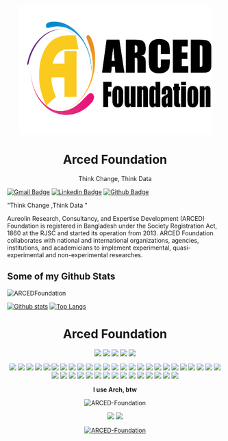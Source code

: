 
  <div align="center">
    <a href="https://github.com/mdyeates/my-portfolio">
      <img src="images/logo.png" alt="Logo" width="450" height="300">
    </a>
    <h1 align="center">Arced Foundation</h1>
    <p align="center">Think Change, Think Data  </p>
  </div>
  
  <!-- TABLE OF CONTENTS -->

  
[![Gmail Badge](https://img.shields.io/badge/-info@arced.foundation-c14438?style=flat&logo=Gmail&logoColor=white&link=mailto:info@arced.foundation)](mailto:info@arced.foundation) 
[![Linkedin Badge](https://img.shields.io/badge/-https://bd.linkedin.com/company/aarced-0072b1?style=flat&logo=Linkedin&logoColor=white&link=https://www.linkedin.com/in/https://bd.linkedin.com/company/aarced/)](https://www.linkedin.com/in/https://bd.linkedin.com/company/aarced/) [![Github Badge](https://img.shields.io/badge/-ARCEDFoundation-grey?style=flat&logo=github&logoColor=white&link=https://github.com/ARCEDFoundation/)](https://www.github.com/ARCEDFoundation/) <p align='left'>"Think Change ,Think Data "

Aureolin Research, Consultancy, and Expertise Development (ARCED) Foundation is registered in Bangladesh under the Society Registration Act, 1860 at the RJSC and started its operation from 2013. ARCED Foundation collaborates with national and international organizations, agencies, institutions, and academicians to implement experimental, quasi-experimental and non-experimental researches.</p>


## Some of my Github Stats
<p align=left> <img src=https://komarev.com/ghpvc/?username=ARCEDFoundation alt=ARCEDFoundation /> </p>

[![Github stats](https://github-readme-stats.vercel.app/api?username=ARCEDFoundation&show_icons=true&include_all_commits=true)](https://github.com/ARCED-Foundation/github-readme-stats)
[![Top Langs](https://github-readme-stats.vercel.app/api/top-langs/?username=ARCEDFoundation&layout=compact)](https://github.com/ARCED-Foundation/github-readme-stats)

  
 
  
 
<h1 align="center">Arced Foundation</h1>

<p align="center">
  <a href="https://github.com/ARCED-Foundation">
  <img src="https://img.shields.io/badge/GitHub-100000?style=for-the-badge&logo=github&logoColor=white"></a>
<a href="https://discord.com/users/Mr.%20Pixymon">
  <img src="https://img.shields.io/badge/Discord-7289DA?style=for-the-badge&logo=discord&logoColor=white"></a>
<a href="https://twitter.com/Nlarsen23">
  <img src="https://img.shields.io/badge/Twitter-1DA1F2?style=for-the-badge&logo=twitter&logoColor=white"></a>
<a href="mailto: minecraftcrusher100@gmail.com">
  <img src="https://img.shields.io/badge/Gmail-D14836?style=for-the-badge&logo=gmail&logoColor=white"></a>
<a href="mailto: nlarsen23@protonmail.com">
  <img src="https://img.shields.io/badge/ProtonMail-8B89CC?style=for-the-badge&logo=protonmail&logoColor=white"></a>
</p>

<p align="center">
<img src="https://img.shields.io/badge/VSCode-0078D4?style=for-the-badge&logo=visual%20studio%20code&logoColor=white">
<img src="https://img.shields.io/badge/Git-F05032?style=for-the-badge&logo=git&logoColor=white">
<img src="https://img.shields.io/badge/Python-3776AB?style=for-the-badge&logo=python&logoColor=white">
<img src="https://img.shields.io/badge/scikit_learn-F7931E?style=for-the-badge&logo=scikit-learn&logoColor=white">
<img src="https://img.shields.io/badge/HTML5-E34F26?style=for-the-badge&logo=html5&logoColor=white">
<img src="https://img.shields.io/badge/GNU%20Bash-4EAA25?style=for-the-badge&logo=GNU%20Bash&logoColor=white">
<img src="https://img.shields.io/badge/TensorFlow-FF6F00?style=for-the-badge&logo=TensorFlow&logoColor=white">
<img src="https://img.shields.io/badge/PyTorch-EE4C2C?style=for-the-badge&logo=PyTorch&logoColor=white">
<img src="https://img.shields.io/badge/CSS3-1572B6?style=for-the-badge&logo=css3&logoColor=white">
<img src="https://img.shields.io/badge/JavaScript-323330?style=for-the-badge&logo=javascript&logoColor=F7DF1E">
<img src="https://img.shields.io/badge/Java-ED8B00?style=for-the-badge&logo=java&logoColor=white">
<img src="https://img.shields.io/badge/Pandas-2C2D72?style=for-the-badge&logo=pandas&logoColor=white">
<img src="https://img.shields.io/badge/Numpy-777BB4?style=for-the-badge&logo=numpy&logoColor=white">
<img src="https://img.shields.io/badge/json-5E5C5C?style=for-the-badge&logo=json&logoColor=white">
<img src="https://img.shields.io/badge/SQLite-07405E?style=for-the-badge&logo=sqlite&logoColor=white">
<img src="https://img.shields.io/badge/Flutter-02569B?style=for-the-badge&logo=flutter&logoColor=white">
<img src="https://img.shields.io/badge/Node.js-43853D?style=for-the-badge&logo=node-dot-js&logoColor=white">
<img src="https://img.shields.io/badge/Julia-9558B2?style=for-the-badge&logo=julia&logoColor=white">
<img src="https://img.shields.io/badge/RASPBERRY%20PI-C51A4A.svg?&style=for-the-badge&logo=raspberry%20pi&logoColor=white">
<img src="https://img.shields.io/badge/Jupyter-F37626.svg?&style=for-the-badge&logo=Jupyter&logoColor=white">
<img src="https://img.shields.io/badge/Markdown-000000?style=for-the-badge&logo=markdown&logoColor=white">
<img src="https://img.shields.io/badge/Shell_Script-121011?style=for-the-badge&logo=gnu-bash&logoColor=white">
<img src="https://img.shields.io/badge/jQuery-0769AD?style=for-the-badge&logo=jquery&logoColor=white">
<img src="https://img.shields.io/badge/Spotify-1ED760?&style=for-the-badge&logo=spotify&logoColor=white">
<img src="https://img.shields.io/badge/Arduino-00979D?style=for-the-badge&logo=Arduino&logoColor=white">
<img src="https://img.shields.io/badge/Django-092E20?style=for-the-badge&logo=django&logoColor=green">
<img src="https://img.shields.io/badge/Gitpod-000000?style=for-the-badge&logo=gitpod&logoColor=#FFAE33">
<img src="https://img.shields.io/badge/Flask-000000?style=for-the-badge&logo=flask&logoColor=white">
<img src="https://img.shields.io/badge/Selenium-43B02A?style=for-the-badge&logo=Selenium&logoColor=white">
<img src="https://img.shields.io/badge/Heroku-430098?style=for-the-badge&logo=heroku&logoColor=white">
<img src="https://img.shields.io/badge/Google_chrome-4285F4?style=for-the-badge&logo=Google-chrome&logoColor=white">
<img src="https://img.shields.io/badge/iOS-000000?style=for-the-badge&logo=ios&logoColor=white">
<img src="https://img.shields.io/badge/Safari-FF1B2D?style=for-the-badge&logo=Safari&logoColor=white">
<img src="https://img.shields.io/badge/Linux-FCC624?style=for-the-badge&logo=linux&logoColor=black">
<img src="https://img.shields.io/badge/Ubuntu-E95420?style=for-the-badge&logo=ubuntu&logoColor=white">
<img src="https://img.shields.io/badge/Debian-A81D33?style=for-the-badge&logo=debian&logoColor=white">
<img src="https://img.shields.io/badge/Visual_Studio_Code-0078D4?style=for-the-badge&logo=visual%20studio%20code&logoColor=white">
<img src="https://img.shields.io/badge/pycharm-143?style=for-the-badge&logo=pycharm&logoColor=black&color=black&labelColor=green">
<a href="https://replit.com/@ARCED-Foundation">
  <img src="https://img.shields.io/badge/Replit-667881?style=for-the-badge&logo=repl-dot-it&logoColor=white"></a>
<img src="https://img.shields.io/badge/hp%20laptop-0096D6?style=for-the-badge&logo=hp&logoColor=white">
<p align="center"><strong>I use Arch, btw</strong></p>
<p align="center">
  <img src="https://github-readme-streak-stats.herokuapp.com/?user=ARCED-Foundation&" alt="ARCED-Foundation" />
</p>
<p align="center">
  <img src="https://github-profile-summary-cards.vercel.app/api/cards/stats?username=ARCED-Foundation&theme=github">
  <img src="https://github-profile-summary-cards.vercel.app/api/cards/productive-time?username=ARCED-Foundation&theme=github&utcOffset=-5">
</p>
<p align="center">
    <a href="https://github.com/ryo-ma/github-profile-trophy">
        <img src="https://github-profile-trophy.vercel.app/?username=ARCED-Foundation" alt="ARCED-Foundation" />
    </a>
</p>
